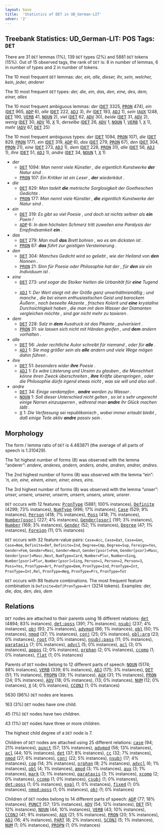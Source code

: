 ```yaml
---
layout: base
title:  'Statistics of DET in UD_German-LIT'
udver: '2'
---
```


## Treebank Statistics: UD_German-LIT: POS Tags: `DET`

There are 31 `DET` lemmas (1%), 139 `DET` types (2%) and 5881 `DET` tokens (15%).
Out of 15 observed tags, the rank of `DET` is: 8 in number of lemmas, 6 in number of types and 2 in number of tokens.

The 10 most frequent `DET` lemmas: <em>der, ein, alle, dieser, ihr, sein, welcher, kein, jeder, anderer</em>

The 10 most frequent `DET` types:  <em>der, die, ein, das, den, eine, des, dem, einer, alles</em>

The 10 most frequent ambiguous lemmas: <em>der</em> (<tt><a href="de_lit-pos-DET.html">DET</a></tt> 3325, <tt><a href="de_lit-pos-PRON.html">PRON</a></tt> 474), <em>ein</em> (<tt><a href="de_lit-pos-DET.html">DET</a></tt> 965, <tt><a href="de_lit-pos-ADP.html">ADP</a></tt> 6), <em>alle</em> (<tt><a href="de_lit-pos-DET.html">DET</a></tt> 222, <tt><a href="de_lit-pos-ADJ.html">ADJ</a></tt> 3), <em>ihr</em> (<tt><a href="de_lit-pos-DET.html">DET</a></tt> 193, <tt><a href="de_lit-pos-ADJ.html">ADJ</a></tt> 1), <em>sein</em> (<tt><a href="de_lit-pos-AUX.html">AUX</a></tt> 1248, <tt><a href="de_lit-pos-DET.html">DET</a></tt> 190, <tt><a href="de_lit-pos-VERB.html">VERB</a></tt> 41, <tt><a href="de_lit-pos-NOUN.html">NOUN</a></tt> 2), <em>viel</em> (<tt><a href="de_lit-pos-DET.html">DET</a></tt> 62, <tt><a href="de_lit-pos-ADV.html">ADV</a></tt> 30), <em>beide</em> (<tt><a href="de_lit-pos-DET.html">DET</a></tt> 31, <tt><a href="de_lit-pos-ADV.html">ADV</a></tt> 2), <em>wenig</em> (<tt><a href="de_lit-pos-DET.html">DET</a></tt> 30, <tt><a href="de_lit-pos-ADV.html">ADV</a></tt> 16, <tt><a href="de_lit-pos-X.html">X</a></tt> 1), <em>derselbe</em> (<tt><a href="de_lit-pos-DET.html">DET</a></tt> 26, <tt><a href="de_lit-pos-ADV.html">ADV</a></tt> 1, <tt><a href="de_lit-pos-NOUN.html">NOUN</a></tt> 1, <tt><a href="de_lit-pos-VERB.html">VERB</a></tt> 1, <tt><a href="de_lit-pos-X.html">X</a></tt> 1), <em>mehr</em> (<tt><a href="de_lit-pos-ADV.html">ADV</a></tt> 67, <tt><a href="de_lit-pos-DET.html">DET</a></tt> 25)

The 10 most frequent ambiguous types:  <em>der</em> (<tt><a href="de_lit-pos-DET.html">DET</a></tt> 1094, <tt><a href="de_lit-pos-PRON.html">PRON</a></tt> 107), <em>die</em> (<tt><a href="de_lit-pos-DET.html">DET</a></tt> 829, <tt><a href="de_lit-pos-PRON.html">PRON</a></tt> 177), <em>ein</em> (<tt><a href="de_lit-pos-DET.html">DET</a></tt> 319, <tt><a href="de_lit-pos-ADP.html">ADP</a></tt> 6), <em>das</em> (<tt><a href="de_lit-pos-DET.html">DET</a></tt> 279, <tt><a href="de_lit-pos-PRON.html">PRON</a></tt> 67), <em>den</em> (<tt><a href="de_lit-pos-DET.html">DET</a></tt> 304, <tt><a href="de_lit-pos-PRON.html">PRON</a></tt> 21), <em>eine</em> (<tt><a href="de_lit-pos-DET.html">DET</a></tt> 273, <tt><a href="de_lit-pos-ADJ.html">ADJ</a></tt> 1), <em>dem</em> (<tt><a href="de_lit-pos-DET.html">DET</a></tt> 228, <tt><a href="de_lit-pos-PRON.html">PRON</a></tt> 31), <em>alle</em> (<tt><a href="de_lit-pos-DET.html">DET</a></tt> 56, <tt><a href="de_lit-pos-ADJ.html">ADJ</a></tt> 1), <em>ihre</em> (<tt><a href="de_lit-pos-DET.html">DET</a></tt> 51, <tt><a href="de_lit-pos-ADJ.html">ADJ</a></tt> 1), <em>andre</em> (<tt><a href="de_lit-pos-DET.html">DET</a></tt> 34, <tt><a href="de_lit-pos-NOUN.html">NOUN</a></tt> 1, <tt><a href="de_lit-pos-X.html">X</a></tt> 1)


* <em>der</em>
  * <tt><a href="de_lit-pos-DET.html">DET</a></tt> 1094: <em>Man nennt viele Künstler , die eigentlich Kunstwerke <b>der</b> Natur sind .</em>
  * <tt><a href="de_lit-pos-PRON.html">PRON</a></tt> 107: <em>Ein Kritiker ist ein Leser , <b>der</b> wiederkäut .</em>
* <em>die</em>
  * <tt><a href="de_lit-pos-DET.html">DET</a></tt> 829: <em>Man tadelt <b>die</b> metrische Sorglosigkeit der Goetheschen Gedichte .</em>
  * <tt><a href="de_lit-pos-PRON.html">PRON</a></tt> 177: <em>Man nennt viele Künstler , <b>die</b> eigentlich Kunstwerke der Natur sind .</em>
* <em>ein</em>
  * <tt><a href="de_lit-pos-DET.html">DET</a></tt> 319: <em>Es gibt so viel Poesie , und doch ist nichts seltner als <b>ein</b> Poem !</em>
  * <tt><a href="de_lit-pos-ADP.html">ADP</a></tt> 6: <em>In dem höchsten Schmerz tritt zuweilen eine Paralysis der Empfindsamkeit <b>ein</b> .</em>
* <em>das</em>
  * <tt><a href="de_lit-pos-DET.html">DET</a></tt> 279: <em>Man muß <b>das</b> Brett bohren , wo es am dicksten ist .</em>
  * <tt><a href="de_lit-pos-PRON.html">PRON</a></tt> 67: <em><b>das</b> führt zur geistigen Versteinerung .</em>
* <em>den</em>
  * <tt><a href="de_lit-pos-DET.html">DET</a></tt> 304: <em>Manches Gedicht wird so geliebt , wie der Heiland von <b>den</b> Nonnen .</em>
  * <tt><a href="de_lit-pos-PRON.html">PRON</a></tt> 21: <em>Sinn für Poesie oder Philosophie hat der , für <b>den</b> sie ein Individuum ist .</em>
* <em>eine</em>
  * <tt><a href="de_lit-pos-DET.html">DET</a></tt> 273: <em>und sogar die Stoiker hielten die Urbanität für <b>eine</b> Tugend .</em>
  * <tt><a href="de_lit-pos-ADJ.html">ADJ</a></tt> 1: <em>Der Wert steigt mit der Größe ganz unverhältnismäßig ; und manche , die bei einem enthusiastischen Geist und barockem Äußern , noch beseelte Akzente , frisches Kolorit und <b>eine</b> krystallne Durchsichtigkeit haben , die man mit dem Wasser der Diamanten vergleichen möchte , sind gar nicht mehr zu taxieren .</em>
* <em>dem</em>
  * <tt><a href="de_lit-pos-DET.html">DET</a></tt> 228: <em>Salz in <b>dem</b> Ausdruck ist das Pikante , pulverisiert .</em>
  * <tt><a href="de_lit-pos-PRON.html">PRON</a></tt> 31: <em>sie lassen sich nicht mit Händen greifen , und <b>dem</b> andern vorhalten .</em>
* <em>alle</em>
  * <tt><a href="de_lit-pos-DET.html">DET</a></tt> 56: <em>Jeder rechtliche Autor schreibt für niemand , oder für <b>alle</b> .</em>
  * <tt><a href="de_lit-pos-ADJ.html">ADJ</a></tt> 1: <em>Sie mag größer sein als <b>alle</b> andern und viele Wege mögen dahin führen .</em>
* <em>ihre</em>
  * <tt><a href="de_lit-pos-DET.html">DET</a></tt> 51: <em>besonders wider <b>ihre</b> Poesie .</em>
  * <tt><a href="de_lit-pos-ADJ.html">ADJ</a></tt> 1: <em>Es wäre Lästerung und Unsinn zu glauben , die Menschheit könne ihren Zweck überschreiten , <b>ihre</b> Kräfte überspringen , oder die Philosophie dürfe irgend etwas nicht , was sie will und also soll .</em>
* <em>andre</em>
  * <tt><a href="de_lit-pos-DET.html">DET</a></tt> 34: <em>Einige verdampfen , <b>andre</b> werden zu Wasser .</em>
  * <tt><a href="de_lit-pos-NOUN.html">NOUN</a></tt> 1: <em>Soll dieser Unterschied nicht gelten , so ist s sehr ungerecht einige Narren einzusperren , während man <b>andre</b> ihr Glück machen läßt .</em>
  * <tt><a href="de_lit-pos-X.html">X</a></tt> 1: <em>Die Verfassung sei republikanisch , wobei immer erlaubt bleibt , daß einige Teile aktiv <b>andre</b> passiv sein .</em>

## Morphology

The form / lemma ratio of `DET` is 4.483871 (the average of all parts of speech is 1.310429).

The 1st highest number of forms (8) was observed with the lemma “anderer”: <em>andere, anderes, andern, anders, andre, andren, andrer, andres</em>.

The 2nd highest number of forms (8) was observed with the lemma “ein”: <em>'n, ein, eine, einem, einen, einer, eines, eins</em>.

The 3rd highest number of forms (8) was observed with the lemma “unser”: <em>unser, unsere, unserer, unserm, unsern, unsers, unsre, unsrer</em>.

`DET` occurs with 12 features: <tt><a href="de_lit-feat-PronType.html">PronType</a></tt> (5881; 100% instances), <tt><a href="de_lit-feat-Definite.html">Definite</a></tt> (4299; 73% instances), <tt><a href="de_lit-feat-NumType.html">NumType</a></tt> (996; 17% instances), <tt><a href="de_lit-feat-Case.html">Case</a></tt> (529; 9% instances), <tt><a href="de_lit-feat-Person.html">Person</a></tt> (418; 7% instances), <tt><a href="de_lit-feat-Poss.html">Poss</a></tt> (418; 7% instances), <tt><a href="de_lit-feat-Number-psor.html">Number[psor]</a></tt> (227; 4% instances), <tt><a href="de_lit-feat-Gender-psor.html">Gender[psor]</a></tt> (191; 3% instances), <tt><a href="de_lit-feat-Number.html">Number</a></tt> (169; 3% instances), <tt><a href="de_lit-feat-Gender.html">Gender</a></tt> (52; 1% instances), <tt><a href="de_lit-feat-Degree.html">Degree</a></tt> (47; 1% instances), <tt><a href="de_lit-feat-Foreign.html">Foreign</a></tt> (11; 0% instances)

`DET` occurs with 32 feature-value pairs: `Case=Acc`, `Case=Dat`, `Case=Gen`, `Case=Nom`, `Definite=Def`, `Definite=Ind`, `Degree=Cmp`, `Degree=Sup`, `Foreign=Yes`, `Gender=Fem`, `Gender=Masc`, `Gender=Neut`, `Gender[psor]=Fem`, `Gender[psor]=Masc`, `Gender[psor]=Masc,Neut`, `NumType=Card`, `Number=Plur`, `Number=Sing`, `Number[psor]=Plur`, `Number[psor]=Sing`, `Person=1`, `Person=2`, `Person=3`, `Poss=Yes`, `PronType=Art`, `PronType=Dem`, `PronType=Ind`, `PronType=Int`, `PronType=Int,Rel`, `PronType=Neg`, `PronType=Prs`, `PronType=Tot`

`DET` occurs with 88 feature combinations.
The most frequent feature combination is `Definite=Def|PronType=Art` (3214 tokens).
Examples: <em>der, die, das, den, des, dem</em>


## Relations

`DET` nodes are attached to their parents using 18 different relations: <tt><a href="de_lit-dep-det.html">det</a></tt> (4894; 83% instances), <tt><a href="de_lit-dep-det-poss.html">det:poss</a></tt> (391; 7% instances), <tt><a href="de_lit-dep-nsubj.html">nsubj</a></tt> (237; 4% instances), <tt><a href="de_lit-dep-obj.html">obj</a></tt> (93; 2% instances), <tt><a href="de_lit-dep-advmod.html">advmod</a></tt> (86; 1% instances), <tt><a href="de_lit-dep-obl.html">obl</a></tt> (50; 1% instances), <tt><a href="de_lit-dep-nmod.html">nmod</a></tt> (37; 1% instances), <tt><a href="de_lit-dep-conj.html">conj</a></tt> (25; 0% instances), <tt><a href="de_lit-dep-obl-arg.html">obl:arg</a></tt> (23; 0% instances), <tt><a href="de_lit-dep-root.html">root</a></tt> (13; 0% instances), <tt><a href="de_lit-dep-nsubj-pass.html">nsubj:pass</a></tt> (11; 0% instances), <tt><a href="de_lit-dep-parataxis.html">parataxis</a></tt> (7; 0% instances), <tt><a href="de_lit-dep-advcl.html">advcl</a></tt> (5; 0% instances), <tt><a href="de_lit-dep-acl.html">acl</a></tt> (3; 0% instances), <tt><a href="de_lit-dep-appos.html">appos</a></tt> (2; 0% instances), <tt><a href="de_lit-dep-orphan.html">orphan</a></tt> (2; 0% instances), <tt><a href="de_lit-dep-ccomp.html">ccomp</a></tt> (1; 0% instances), <tt><a href="de_lit-dep-flat.html">flat</a></tt> (1; 0% instances)

Parents of `DET` nodes belong to 12 different parts of speech: <tt><a href="de_lit-pos-NOUN.html">NOUN</a></tt> (5174; 88% instances), <tt><a href="de_lit-pos-VERB.html">VERB</a></tt> (339; 6% instances), <tt><a href="de_lit-pos-ADJ.html">ADJ</a></tt> (175; 3% instances), <tt><a href="de_lit-pos-DET.html">DET</a></tt> (51; 1% instances), <tt><a href="de_lit-pos-PROPN.html">PROPN</a></tt> (39; 1% instances), <tt><a href="de_lit-pos-AUX.html">AUX</a></tt> (31; 1% instances), <tt><a href="de_lit-pos-PRON.html">PRON</a></tt> (24; 0% instances), <tt><a href="de_lit-pos-ADV.html">ADV</a></tt> (18; 0% instances),  (13; 0% instances), <tt><a href="de_lit-pos-NUM.html">NUM</a></tt> (12; 0% instances), <tt><a href="de_lit-pos-X.html">X</a></tt> (4; 0% instances), <tt><a href="de_lit-pos-CCONJ.html">CCONJ</a></tt> (1; 0% instances)

5630 (96%) `DET` nodes are leaves.

163 (3%) `DET` nodes have one child.

45 (1%) `DET` nodes have two children.

43 (1%) `DET` nodes have three or more children.

The highest child degree of a `DET` node is 7.

Children of `DET` nodes are attached using 25 different relations: <tt><a href="de_lit-dep-case.html">case</a></tt> (94; 21% instances), <tt><a href="de_lit-dep-punct.html">punct</a></tt> (57; 13% instances), <tt><a href="de_lit-dep-advmod.html">advmod</a></tt> (56; 13% instances), <tt><a href="de_lit-dep-acl.html">acl</a></tt> (44; 10% instances), <tt><a href="de_lit-dep-det.html">det</a></tt> (37; 8% instances), <tt><a href="de_lit-dep-cc.html">cc</a></tt> (32; 7% instances), <tt><a href="de_lit-dep-nmod.html">nmod</a></tt> (27; 6% instances), <tt><a href="de_lit-dep-conj.html">conj</a></tt> (22; 5% instances), <tt><a href="de_lit-dep-nsubj.html">nsubj</a></tt> (17; 4% instances), <tt><a href="de_lit-dep-cop.html">cop</a></tt> (14; 3% instances), <tt><a href="de_lit-dep-orphan.html">orphan</a></tt> (8; 2% instances), <tt><a href="de_lit-dep-advcl.html">advcl</a></tt> (6; 1% instances), <tt><a href="de_lit-dep-obl.html">obl</a></tt> (4; 1% instances), <tt><a href="de_lit-dep-amod.html">amod</a></tt> (3; 1% instances), <tt><a href="de_lit-dep-aux.html">aux</a></tt> (3; 1% instances), <tt><a href="de_lit-dep-mark.html">mark</a></tt> (3; 1% instances), <tt><a href="de_lit-dep-parataxis.html">parataxis</a></tt> (3; 1% instances), <tt><a href="de_lit-dep-xcomp.html">xcomp</a></tt> (2; 0% instances), <tt><a href="de_lit-dep-ccomp.html">ccomp</a></tt> (1; 0% instances), <tt><a href="de_lit-dep-csubj.html">csubj</a></tt> (1; 0% instances), <tt><a href="de_lit-dep-det-poss.html">det:poss</a></tt> (1; 0% instances), <tt><a href="de_lit-dep-expl.html">expl</a></tt> (1; 0% instances), <tt><a href="de_lit-dep-fixed.html">fixed</a></tt> (1; 0% instances), <tt><a href="de_lit-dep-nmod-poss.html">nmod:poss</a></tt> (1; 0% instances), <tt><a href="de_lit-dep-obj.html">obj</a></tt> (1; 0% instances)

Children of `DET` nodes belong to 14 different parts of speech: <tt><a href="de_lit-pos-ADP.html">ADP</a></tt> (77; 18% instances), <tt><a href="de_lit-pos-PUNCT.html">PUNCT</a></tt> (57; 13% instances), <tt><a href="de_lit-pos-ADV.html">ADV</a></tt> (54; 12% instances), <tt><a href="de_lit-pos-DET.html">DET</a></tt> (51; 12% instances), <tt><a href="de_lit-pos-NOUN.html">NOUN</a></tt> (44; 10% instances), <tt><a href="de_lit-pos-VERB.html">VERB</a></tt> (43; 10% instances), <tt><a href="de_lit-pos-CCONJ.html">CCONJ</a></tt> (41; 9% instances), <tt><a href="de_lit-pos-AUX.html">AUX</a></tt> (21; 5% instances), <tt><a href="de_lit-pos-PRON.html">PRON</a></tt> (20; 5% instances), <tt><a href="de_lit-pos-ADJ.html">ADJ</a></tt> (16; 4% instances), <tt><a href="de_lit-pos-PART.html">PART</a></tt> (8; 2% instances), <tt><a href="de_lit-pos-SCONJ.html">SCONJ</a></tt> (5; 1% instances), <tt><a href="de_lit-pos-NUM.html">NUM</a></tt> (1; 0% instances), <tt><a href="de_lit-pos-PROPN.html">PROPN</a></tt> (1; 0% instances)

